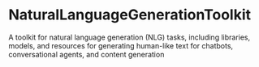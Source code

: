 # NaturalLanguageGenerationToolkit
A toolkit for natural language generation (NLG) tasks, including libraries, models, and resources for generating human-like text for chatbots, conversational agents, and content generation
